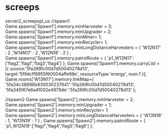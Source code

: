 # screeps
 
server2_screepspl_us
//spawn1
Game.spawns['Spawn1'].memory.minHarvester = 3;
Game.spawns['Spawn1'].memory.minUpgrader = 2;
Game.spawns['Spawn1'].memory.minMiner= 1;
Game.spawns['Spawn1'].memory.minRecycler= 1;
Game.spawns['Spawn1'].memory.minLongDistanceHarvesters = {
     'W12N17' : 2
     ,'W14N17' : 2
     ,'W12N18' : 2
  } ;
Game.spawns['Spawn1'].memory.patrolRoute = {
    'p1_W13N17':['flag2','flag1','flag3','flag4']
};
Game.spawns['Spawn1'].memory.carryList = [{
    source:'5fa269fc00d7d50040278d13',
    target:'5f9dcff6955f60004affe98e',
    resourceType:'energy',
    num:1
}];
Game.rooms['W13N17'].memory.linkMap={
    '5fa34c38896b830030237641':'5fa269fc00d7d50040278d13',
    '5fa345f67e6a4f002e4979de':'5fa269fc00d7d50040278d13'
};

//spawn2
Game.spawns['Spawn2'].memory.minHarvester = 2;
Game.spawns['Spawn2'].memory.minUpgrader = 1;
Game.spawns['Spawn2'].memory.minRecycler= 1;
Game.spawns['Spawn2'].memory.minLongDistanceHarvesters = {
     'W13N18' : 1,
     'W13N19' : 1
} ;
Game.spawns['Spawn2'].memory.patrolRoute = {
    'p1_W12N19':['flag7','flag4','flag5','flag6']
};

